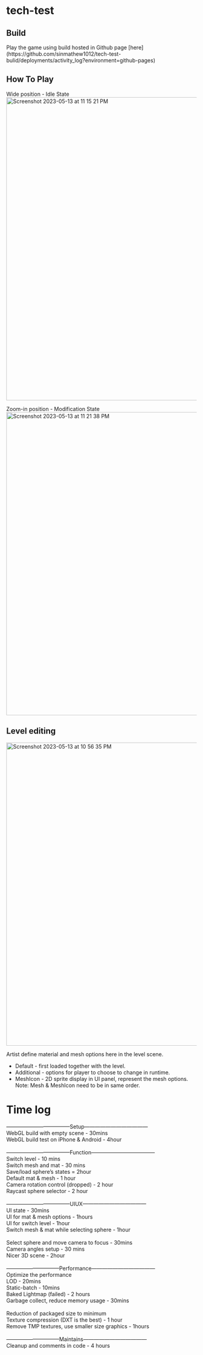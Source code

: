 # tech-test

<h2>Build</h2>
Play the game using build hosted in Github page [here](https://github.com/sinmathew1012/tech-test-bulid/deployments/activity_log?environment=github-pages)
<br>
<h2>How To Play</h2>
Wide position - Idle State <br>
<img width="800" alt="Screenshot 2023-05-13 at 11 15 21 PM" src="https://github.com/sinmathew1012/tech-test/assets/106396372/1cfa005f-c018-4a4b-8656-b63b89859cd3"><br>

Zoom-in position - Modification State<br>
<img width="800" alt="Screenshot 2023-05-13 at 11 21 38 PM" src="https://github.com/sinmathew1012/tech-test/assets/106396372/902ac532-b4a5-498c-ace6-a6c8516a28c5"><br>


<h2>Level editing</h2>
<img width="800" alt="Screenshot 2023-05-13 at 10 56 35 PM" src="https://github.com/sinmathew1012/tech-test/assets/106396372/1e19a59b-f9a7-44bc-a691-87d756c2b513"></img>

Artist define material and mesh options here in the level scene. 
  - Default - first loaded together with the level. 
  - Additional - options for player to choose to change in runtime.
  - MeshIcon - 2D sprite display in UI panel, represent the mesh options.
Note: Mesh & MeshIcon need to be in same order.

# Time log
————————————Setup———————————— <br>
WebGL build with empty scene - 30mins <br>
WebGL build test on iPhone & Android - 4hour <br>
 <br>
————————————Function———————————— <br>
Switch level - 10 mins <br>
Switch mesh and mat - 30 mins <br>
Save/load sphere’s states = 2hour <br>
Default mat & mesh - 1 hour <br>
Camera rotation control (dropped) - 2 hour <br>
Raycast sphere selector - 2 hour <br>
 <br>
————————————UIUX———————————— <br>
UI state - 30mins <br>
UI for mat & mesh options - 1hours <br>
UI for switch level - 1hour <br>
Switch mesh & mat while selecting sphere - 1hour <br>
 <br>
Select sphere and move camera to focus - 30mins <br>
Camera angles setup - 30 mins <br>
Nicer 3D scene - 2hour <br>
 <br>
——————————Performance———————————— <br>
Optimize the performance  <br>
LOD - 20mins <br>
Static-batch - 10mins <br>
Baked Lightmap (failed) - 2 hours  <br>
Garbage collect, reduce memory usage - 30mins <br>
 <br>
Reduction of packaged size to minimum <br>
Texture compression (DXT is the best) - 1 hour <br>
Remove TMP textures, use smaller size graphics - 1hours <br>
 <br>
——————————Maintains———————————— <br>
Cleanup and comments in code - 4 hours <br>

